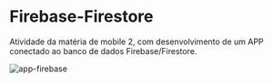 # Firebase-Firestore
Atividade da matéria de mobile 2, com desenvolvimento de um APP conectado ao banco de dados Firebase/Firestore.


![app-firebase](https://github.com/user-attachments/assets/2cc51feb-0672-4e5d-b690-949e4e0d21e6)
